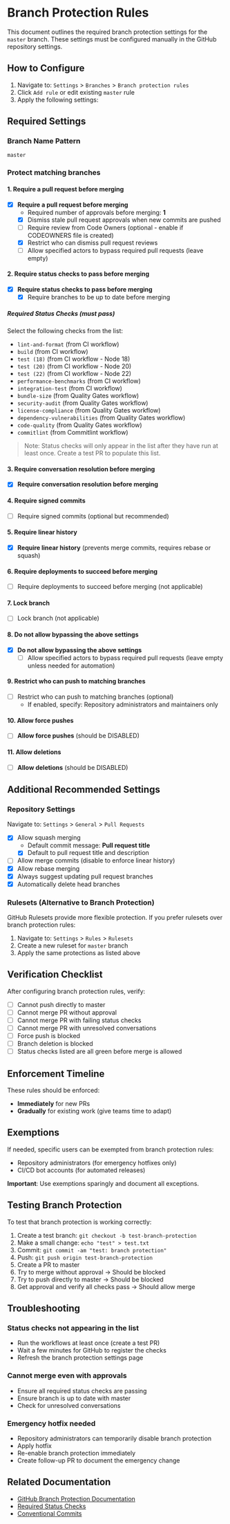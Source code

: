 # Branch Protection Rules

This document outlines the required branch protection settings for the `master` branch. These settings must be configured manually in the GitHub repository settings.

## How to Configure

1. Navigate to: `Settings` > `Branches` > `Branch protection rules`
2. Click `Add rule` or edit existing `master` rule
3. Apply the following settings:

## Required Settings

### Branch Name Pattern
```
master
```

### Protect matching branches

#### 1. Require a pull request before merging
- [x] **Require a pull request before merging**
  - Required number of approvals before merging: **1**
  - [x] Dismiss stale pull request approvals when new commits are pushed
  - [ ] Require review from Code Owners (optional - enable if CODEOWNERS file is created)
  - [x] Restrict who can dismiss pull request reviews
  - [ ] Allow specified actors to bypass required pull requests (leave empty)

#### 2. Require status checks to pass before merging
- [x] **Require status checks to pass before merging**
  - [x] Require branches to be up to date before merging

##### Required Status Checks (must pass)
Select the following checks from the list:
- `lint-and-format` (from CI workflow)
- `build` (from CI workflow)
- `test (18)` (from CI workflow - Node 18)
- `test (20)` (from CI workflow - Node 20)
- `test (22)` (from CI workflow - Node 22)
- `performance-benchmarks` (from CI workflow)
- `integration-test` (from CI workflow)
- `bundle-size` (from Quality Gates workflow)
- `security-audit` (from Quality Gates workflow)
- `license-compliance` (from Quality Gates workflow)
- `dependency-vulnerabilities` (from Quality Gates workflow)
- `code-quality` (from Quality Gates workflow)
- `commitlint` (from Commitlint workflow)

> Note: Status checks will only appear in the list after they have run at least once. Create a test PR to populate this list.

#### 3. Require conversation resolution before merging
- [x] **Require conversation resolution before merging**

#### 4. Require signed commits
- [ ] Require signed commits (optional but recommended)

#### 5. Require linear history
- [x] **Require linear history** (prevents merge commits, requires rebase or squash)

#### 6. Require deployments to succeed before merging
- [ ] Require deployments to succeed before merging (not applicable)

#### 7. Lock branch
- [ ] Lock branch (not applicable)

#### 8. Do not allow bypassing the above settings
- [x] **Do not allow bypassing the above settings**
  - [ ] Allow specified actors to bypass required pull requests (leave empty unless needed for automation)

#### 9. Restrict who can push to matching branches
- [ ] Restrict who can push to matching branches (optional)
  - If enabled, specify: Repository administrators and maintainers only

#### 10. Allow force pushes
- [ ] **Allow force pushes** (should be DISABLED)

#### 11. Allow deletions
- [ ] **Allow deletions** (should be DISABLED)

## Additional Recommended Settings

### Repository Settings

Navigate to: `Settings` > `General` > `Pull Requests`

- [x] Allow squash merging
  - Default commit message: **Pull request title**
  - [x] Default to pull request title and description
- [ ] Allow merge commits (disable to enforce linear history)
- [x] Allow rebase merging
- [x] Always suggest updating pull request branches
- [x] Automatically delete head branches

### Rulesets (Alternative to Branch Protection)

GitHub Rulesets provide more flexible protection. If you prefer rulesets over branch protection rules:

1. Navigate to: `Settings` > `Rules` > `Rulesets`
2. Create a new ruleset for `master` branch
3. Apply the same protections as listed above

## Verification Checklist

After configuring branch protection rules, verify:

- [ ] Cannot push directly to master
- [ ] Cannot merge PR without approval
- [ ] Cannot merge PR with failing status checks
- [ ] Cannot merge PR with unresolved conversations
- [ ] Force push is blocked
- [ ] Branch deletion is blocked
- [ ] Status checks listed are all green before merge is allowed

## Enforcement Timeline

These rules should be enforced:
- **Immediately** for new PRs
- **Gradually** for existing work (give teams time to adapt)

## Exemptions

If needed, specific users can be exempted from branch protection rules:
- Repository administrators (for emergency hotfixes only)
- CI/CD bot accounts (for automated releases)

**Important**: Use exemptions sparingly and document all exceptions.

## Testing Branch Protection

To test that branch protection is working correctly:

1. Create a test branch: `git checkout -b test-branch-protection`
2. Make a small change: `echo "test" > test.txt`
3. Commit: `git commit -am "test: branch protection"`
4. Push: `git push origin test-branch-protection`
5. Create a PR to master
6. Try to merge without approval → Should be blocked
7. Try to push directly to master → Should be blocked
8. Get approval and verify all checks pass → Should allow merge

## Troubleshooting

### Status checks not appearing in the list
- Run the workflows at least once (create a test PR)
- Wait a few minutes for GitHub to register the checks
- Refresh the branch protection settings page

### Cannot merge even with approvals
- Ensure all required status checks are passing
- Ensure branch is up to date with master
- Check for unresolved conversations

### Emergency hotfix needed
- Repository administrators can temporarily disable branch protection
- Apply hotfix
- Re-enable branch protection immediately
- Create follow-up PR to document the emergency change

## Related Documentation

- [GitHub Branch Protection Documentation](https://docs.github.com/en/repositories/configuring-branches-and-merges-in-your-repository/managing-protected-branches/about-protected-branches)
- [Required Status Checks](https://docs.github.com/en/repositories/configuring-branches-and-merges-in-your-repository/managing-protected-branches/about-protected-branches#require-status-checks-before-merging)
- [Conventional Commits](https://www.conventionalcommits.org/)

